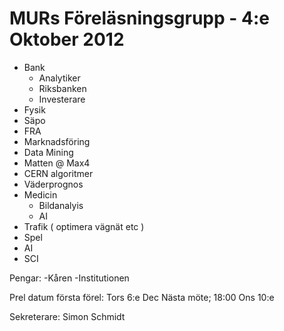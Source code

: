 MURs Föreläsningsgrupp - 4:e Oktober 2012
================================================================================

- Bank
    - Analytiker
    - Riksbanken
    - Investerare
- Fysik
- Säpo
- FRA
- Marknadsföring
- Data Mining
- Matten @ Max4
- CERN algoritmer
- Väderprognos
- Medicin
    - Bildanalyis
    - AI
- Trafik ( optimera vägnät etc )
- Spel
- AI
- SCI

Pengar:
    -Kåren
    -Institutionen

Prel datum första förel: Tors 6:e Dec
Nästa möte; 18:00 Ons 10:e

Sekreterare: Simon Schmidt
